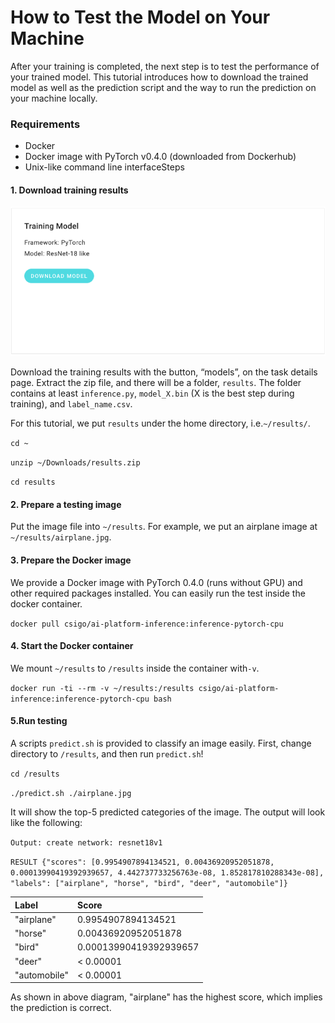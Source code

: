 # How to Test the Model on Your Machine

After your training is completed, the next step is to test the performance of your trained model. This tutorial introduces how to download the trained model as well as the prediction script and the way to run the prediction on your machine locally.

### Requirements

* Docker 
* Docker image with PyTorch v0.4.0 \(downloaded from Dockerhub\) 
* Unix-like command line interfaceSteps

#### 1. Download training results

![](../.gitbook/assets/picture51.png)

Download the training results with the button, “models”, on the task details page. Extract the zip file, and there will be a folder, `results`. The folder contains at least `inference.py`, `model_X.bin` \(X is the best step during training\), and `label_name.csv`. 

For this tutorial, we put `results` under the home directory, i.e.`~/results/`. 

`cd ~` 

`unzip ~/Downloads/results.zip` 

`cd results`

#### 2. Prepare a testing image

Put the image file into `~/results`. For example, we put an airplane image at `~/results/airplane.jpg`.

#### 3. Prepare the Docker image

We provide a Docker image with PyTorch 0.4.0 \(runs without GPU\) and other required packages installed. You can easily run the test inside the docker container. 

`docker pull csigo/ai-platform-inference:inference-pytorch-cpu`

#### 4. Start the Docker container

We mount `~/results` to `/results` inside the container with`-v`.

`docker run -ti --rm -v ~/results:/results csigo/ai-platform-inference:inference-pytorch-cpu bash`

#### 5.Run testing

A scripts `predict.sh` is provided to classify an image easily. First, change directory to `/results`, and then run `predict.sh`! 

`cd /results` 

`./predict.sh ./airplane.jpg` 

It will show the top-5 predicted categories of the image. The output will look like the following: 

`Output: create network: resnet18v1` 

`RESULT {"scores": [0.9954907894134521, 0.00436920952051878, 0.00013990419392939657, 4.442737733256763e-08, 1.852817810288343e-08], "labels": ["airplane", "horse", "bird", "deer", "automobile"]}`

| Label | Score |
| :--- | :--- |
| "airplane" | 0.9954907894134521 |
| "horse" | 0.00436920952051878 |
| "bird"  | 0.00013990419392939657  |
| "deer" | &lt; 0.00001 |
| "automobile" | &lt; 0.00001 |

As shown in above diagram, "airplane" has the highest score, which implies the prediction is correct.

